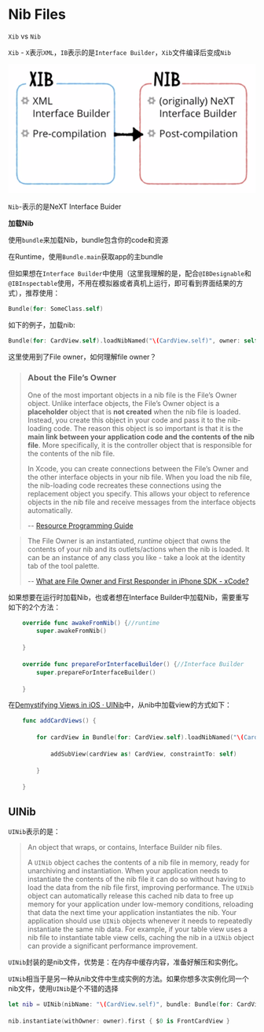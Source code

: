 # Nib Files

`Xib` vs `Nib`

`Xib` - `X`表示`XML`，`IB`表示的是`Interface Builder`，`Xib`文件编译后变成`Nib`

![xib](https://github.com/winfredzen/iOS-UI/blob/master/images/001.png)

`Nib`-表示的是NeXT Interface Buider



**加载Nib**

使用`bundle`来加载Nib，bundle包含你的code和资源

在Runtime，使用`Bundle.main`获取app的主bundle

但如果想在`Interface Builder`中使用（这里我理解的是，配合`@IBDesignable`和`@IBInspectable`使用，不用在模拟器或者真机上运行，即可看到界面结果的方式），推荐使用：

```swift
Bundle(for: SomeClass.self)
```

如下的例子，加载nib:

```swift
Bundle(for: CardView.self).loadNibNamed("\(CardView.self)", owner: self)
```

这里使用到了File owner，如何理解file owner？

>### About the File’s Owner
>
>One of the most important objects in a nib file is the File’s Owner object. Unlike interface objects, the File’s Owner object is a **placeholder** object that is **not created** when the nib file is loaded. Instead, you create this object in your code and pass it to the nib-loading code. The reason this object is so important is that it is the **main link between your application code and the contents of the nib file**. More specifically, it is the controller object that is responsible for the contents of the nib file.
>
>In Xcode, you can create connections between the File’s Owner and the other interface objects in your nib file. When you load the nib file, the nib-loading code recreates these connections using the replacement object you specify. This allows your object to reference objects in the nib file and receive messages from the interface objects automatically.
>
>-- [Resource Programming Guide](https://developer.apple.com/library/archive/documentation/Cocoa/Conceptual/LoadingResources/CocoaNibs/CocoaNibs.html#//apple_ref/doc/uid/10000051i-CH4-SW8)

> The File Owner is an instantiated, *runtime* object that owns the contents of your nib and its outlets/actions when the nib is loaded. It can be an instance of any class you like - take a look at the identity tab of the tool palette.
>
> -- [What are File Owner and First Responder in iPhone SDK - xCode?](https://stackoverflow.com/questions/3768602/what-are-file-owner-and-first-responder-in-iphone-sdk-xcode)



如果想要在运行时加载Nib，也或者想在Interface Builder中加载Nib，需要重写如下的2个方法：

```swift
    override func awakeFromNib() {//runtime
        super.awakeFromNib()
        
    }
    
    override func prepareForInterfaceBuilder() {//Interface Builder
        super.prepareForInterfaceBuilder()
        
    }
```

在[Demystifying Views in iOS · UINib](https://www.raywenderlich.com/4518-demystifying-views-in-ios)中，从nib中加载view的方式如下：

```swift
    func addCardViews() {
        
        for cardView in Bundle(for: CardView.self).loadNibNamed("\(CardView.self)", owner: self)! {
            
            addSubView(cardView as! CardView, constraintTo: self)
            
        }
        
    }
```



## UINib

`UINib`表示的是：

>An object that wraps, or contains, Interface Builder nib files.
>
>A `UINib` object caches the contents of a nib file in memory, ready for unarchiving and instantiation. When your application needs to instantiate the contents of the nib file it can do so without having to load the data from the nib file first, improving performance. The `UINib` object can automatically release this cached nib data to free up memory for your application under low-memory conditions, reloading that data the next time your application instantiates the nib. Your application should use `UINib` objects whenever it needs to repeatedly instantiate the same nib data. For example, if your table view uses a nib file to instantiate table view cells, caching the nib in a `UINib` object can provide a significant performance improvement.

`UINib`封装的是nib文件，优势是：在内存中缓存内容，准备好解压和实例化。

`UINib`相当于是另一种从nib文件中生成实例的方法。如果你想多次实例化同一个nib文件，使用`UINib`是个不错的选择

```swift
let nib = UINib(nibName: "\(CardView.self)", bundle: Bundle(for: CardView.self))

nib.instantiate(withOwner: owner).first { $0 is FrontCardView }
```



















